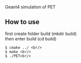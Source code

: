 Geant4 simulation of PET

## How to use <br/>
first create folder build (mkdir build) <br/>
then enter build (cd build) <br/>

```
$ cmake ../ <br/>
$ make <br/>
$ ./PET<br/>
```
